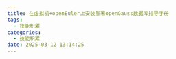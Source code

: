 ```yaml
---
title: 在虚拟机+openEuler上安装部署openGauss数据库指导手册
tags:
  - 技能积累
categories:
  - 技能积累
date: 2025-03-12 13:14:25
---
```

